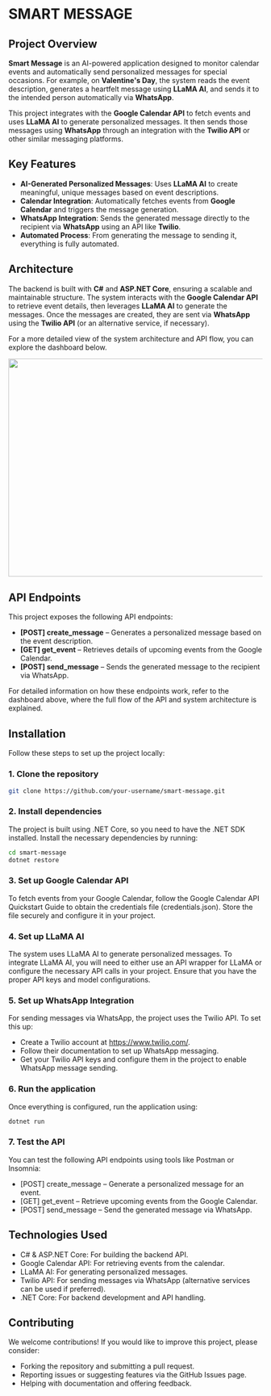 # SMART MESSAGE

## Project Overview

**Smart Message** is an AI-powered application designed to monitor calendar events and automatically send personalized messages for special occasions. For example, on **Valentine's Day**, the system reads the event description, generates a heartfelt message using **LLaMA AI**, and sends it to the intended person automatically via **WhatsApp**.

This project integrates with the **Google Calendar API** to fetch events and uses **LLaMA AI** to generate personalized messages. It then sends those messages using **WhatsApp** through an integration with the **Twilio API** or other similar messaging platforms.

## Key Features

- **AI-Generated Personalized Messages**: Uses **LLaMA AI** to create meaningful, unique messages based on event descriptions.
- **Calendar Integration**: Automatically fetches events from **Google Calendar** and triggers the message generation.
- **WhatsApp Integration**: Sends the generated message directly to the recipient via **WhatsApp** using an API like **Twilio**.
- **Automated Process**: From generating the message to sending it, everything is fully automated.

## Architecture

The backend is built with **C#** and **ASP.NET Core**, ensuring a scalable and maintainable structure. The system interacts with the **Google Calendar API** to retrieve event details, then leverages **LLaMA AI** to generate the messages. Once the messages are created, they are sent via **WhatsApp** using the **Twilio API** (or an alternative service, if necessary).

For a more detailed view of the system architecture and API flow, you can explore the dashboard below.

<img width="768" height="432" src="https://miro.com/app/live-embed/uXjVIXwZJ7Q=/?moveToViewport=-1144,-1175,5103,2532&embedId=991078136096" />

## API Endpoints

This project exposes the following API endpoints:

- **[POST] create_message** – Generates a personalized message based on the event description.
- **[GET] get_event** – Retrieves details of upcoming events from the Google Calendar.
- **[POST] send_message** – Sends the generated message to the recipient via WhatsApp.

For detailed information on how these endpoints work, refer to the dashboard above, where the full flow of the API and system architecture is explained.

## Installation

Follow these steps to set up the project locally:

### 1. Clone the repository

```bash
git clone https://github.com/your-username/smart-message.git
```

### 2. Install dependencies
The project is built using .NET Core, so you need to have the .NET SDK installed. Install the necessary dependencies by running:

```bash
cd smart-message
dotnet restore
```

### 3. Set up Google Calendar API
To fetch events from your Google Calendar, follow the Google Calendar API Quickstart Guide to obtain the credentials file (credentials.json). Store the file securely and configure it in your project.

### 4. Set up LLaMA AI
The system uses LLaMA AI to generate personalized messages. To integrate LLaMA AI, you will need to either use an API wrapper for LLaMA or configure the necessary API calls in your project. Ensure that you have the proper API keys and model configurations.

### 5. Set up WhatsApp Integration
For sending messages via WhatsApp, the project uses the Twilio API. To set this up:

- Create a Twilio account at https://www.twilio.com/.
- Follow their documentation to set up WhatsApp messaging.
- Get your Twilio API keys and configure them in the project to enable WhatsApp message sending.

### 6. Run the application
Once everything is configured, run the application using:

```bash
dotnet run
```
### 7. Test the API
You can test the following API endpoints using tools like Postman or Insomnia:

- [POST] create_message – Generate a personalized message for an event.
- [GET] get_event – Retrieve upcoming events from the Google Calendar.
- [POST] send_message – Send the generated message via WhatsApp.

## Technologies Used
- C# & ASP.NET Core: For building the backend API.
- Google Calendar API: For retrieving events from the calendar.
- LLaMA AI: For generating personalized messages.
- Twilio API: For sending messages via WhatsApp (alternative services can be used if preferred).
- .NET Core: For backend development and API handling.

## Contributing
We welcome contributions! If you would like to improve this project, please consider:

- Forking the repository and submitting a pull request.
- Reporting issues or suggesting features via the GitHub Issues page.
- Helping with documentation and offering feedback.
